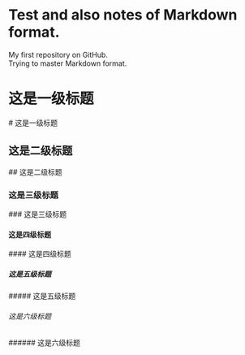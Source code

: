 # Test and also notes of Markdown format.
My first repository on GitHub.  
Trying to master Markdown format.
# 这是一级标题
\# 这是一级标题
## 这是二级标题
\## 这是二级标题
### 这是三级标题
\### 这是三级标题
#### 这是四级标题
\#### 这是四级标题
##### 这是五级标题
\##### 这是五级标题
###### 这是六级标题
\###### 这是六级标题
